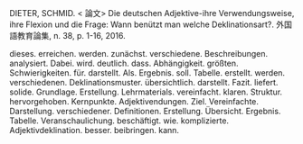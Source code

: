 DIETER, SCHMID. < 論文> Die deutschen Adjektive-ihre Verwendungsweise, ihre Flexion und die Frage: Wann benützt man welche Deklinationsart?. 外国語教育論集, n. 38, p. 1-16, 2016. 

dieses. erreichen. werden. zunächst. verschiedene. Beschreibungen. analysiert. Dabei. wird. deutlich. dass. Abhängigkeit. größten. Schwierigkeiten. für. darstellt. Als. Ergebnis. soll. Tabelle. erstellt. werden. verschiedenen. Deklinationsmuster. übersichtlich. darstellt. Fazit. liefert. solide. Grundlage. Erstellung. Lehrmaterials. vereinfacht. klaren. Struktur. hervorgehoben. Kernpunkte. Adjektivendungen. Ziel. Vereinfachte. Darstellung. verschiedener. Definitionen. Erstellung. Übersicht. Ergebnis. Tabelle. Veranschaulichung. beschäftigt. wie. komplizierte. Adjektivdeklination. besser. beibringen. kann.
